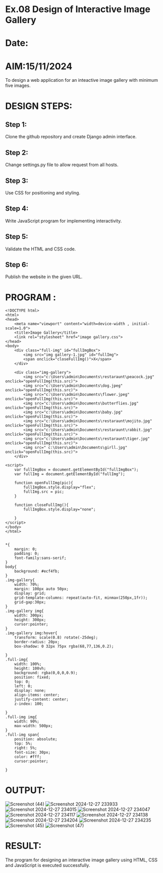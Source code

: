 # Ex.08 Design of Interactive Image Gallery
# Date:
# AIM:15/11/2024
To design a web application for an inteactive image gallery with minimum five images.

# DESIGN STEPS:
## Step 1:
Clone the github repository and create Django admin interface.

## Step 2:
Change settings.py file to allow request from all hosts.

## Step 3:
Use CSS for positioning and styling.

## Step 4:
Write JavaScript program for implementing interactivity.

## Step 5:
Validate the HTML and CSS code.

## Step 6:
Publish the website in the given URL.

# PROGRAM :
~~~
<!DOCTYPE html>
<html>
<head>
    <meta name="viewport" content="width=device-width , initial-scale=1.0">
    <title>Image Gallery</title>
    <link rel="stylesheet" href="image gallery.css">
</head>
<body>
    <div class="full-img" id="fullImgBox">
        <img src="img gallery-1.jpg" id="fullImg">
        <span onclick="closeFullImg()">X</span>
    </div>

    <div class="img-gallery">
        <img src="c:\Users\admin\Documents\restaraunt\peacock.jpg" onclick="openFullImg(this.src)">
        <img src="c:\Users\admin\Documents\dog.jpeg" onclick="openFullImg(this.src)">
        <img src="c:\Users\admin\Documents\flower.jpeg" onclick="openFullImg(this.src)">
        <img src="c:\Users\admin\Documents\butterflies.jpg" onclick="openFullImg(this.src)">
        <img src="c:\Users\admin\Documents\baby.jpg" onclick="openFullImg(this.src)">
        <img src="c:\Users\admin\Documents\restaraunt\mojito.jpg" onclick="openFullImg(this.src)">
        <img src="c:\Users\admin\Documents\restaraunt\rabbit.jpg" onclick="openFullImg(this.src)">
        <img src="c:\Users\admin\Documents\restaraunt\tiger.jpg" onclick="openFullImg(this.src)">
        <img src=" c:\Users\admin\Documents\girll.jpg" onclick="openFullImg(this.src)">
    </div>

<script>
    var fullImgBox = document.getElementById("fullImgBox");
    var fullImg = document.getElementById("fullImg");

    function openFullImg(pic){
        fullImgBox.style.display="flex";
        fullImg.src = pic;
    }

    function closeFullImg(){
        fullImgBox.style.display="none";

    }
</script>
</body>
</html>


*{
    margin: 0;
    padding: 0;
    font-family:sans-serif;
}
body{
    background: #ecf4fb;
}
.img-gallery{
    width: 70%;
    margin: 100px auto 50px;
    display: grid;
    grid-template-columns: repeat(auto-fit, minmax(250px,1fr));
    grid-gap:30px;
}
.img-gallery img{
    width: 300px;
    height: 300px;
    cursor:pointer;
}
.img-gallery img:hover{
    transform: scale(0.8) rotate(-25deg);
    border-radius: 20px;
    box-shadow: 0 32px 75px rgba(68,77,136,0.2);

}
.full-img{
    width: 100%;
    height: 100vh;
    background: rgba(0,0,0,0.9);
    position: fixed;
    top: 0;
    left: 0;
    display: none;
    align-items: center;
    justify-content: center;
    z-index: 100;

}
.full-img img{
    width: 90%;
    max-width: 500px;
}
.full-img span{
    position: absolute;
    top: 5%;
    right: 5%;
    font-size: 30px;
    color: #fff;
    cursor:pointer;

}
~~~
# OUTPUT:
![Screenshot (44)](https://github.com/user-attachments/assets/f0063f7d-69f7-4443-8a53-fa98c16aa00f)
![Screenshot 2024-12-27 233933](https://github.com/user-attachments/assets/01c9acd8-cb36-4838-9a82-ca30e87bfb93)
![Screenshot 2024-12-27 234015](https://github.com/user-attachments/assets/57b842ee-b0b9-45b2-96aa-1f933e98d585)
![Screenshot 2024-12-27 234047](https://github.com/user-attachments/assets/70192ef0-e3f5-4f87-8e44-3f1bef3d6947)
![Screenshot 2024-12-27 234117](https://github.com/user-attachments/assets/349ea5f3-0da5-4c98-83a1-0ce5532f659e)
![Screenshot 2024-12-27 234138](https://github.com/user-attachments/assets/35d94721-db1c-497b-929f-cc0b872146f3)
![Screenshot 2024-12-27 234204](https://github.com/user-attachments/assets/712e036e-23e9-4bc5-9d35-de4396ec8d30)
![Screenshot 2024-12-27 234235](https://github.com/user-attachments/assets/1bb50097-0ca5-40d4-900f-ae5815dabb44)
![Screenshot (45)](https://github.com/user-attachments/assets/56647f24-0d76-4a06-913d-2a1845860c19)
![Screenshot (47)](https://github.com/user-attachments/assets/37492c71-5406-45ab-9dc8-ef4f0e879a8b)

# RESULT:
The program for designing an interactive image gallery using HTML, CSS and JavaScript is executed successfully.
